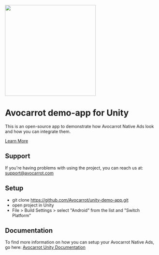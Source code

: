 <img width="300" src="https://cloud.githubusercontent.com/assets/1907604/7618436/f8c371de-f9a9-11e4-8846-772f67f53513.jpg"/>

Avocarrot demo-app for Unity
============

This is an open-source app to demonstrate how Avocarrot Native Ads look and how you can integrate them.

[Learn More](http://www.avocarrot.com/) 

Support
---------------------

If you're having problems with using the project, you can reach us at: 
support@avocarrot.com 

Setup
--------------------

* git clone https://github.com/Avocarrot/unity-demo-app.git
* open project in Unity
* File > Build Settings > select "Android" from the list and "Switch Platform"

Documentation
--------------------

To find more information on how you can setup your Avocarrot Native Ads, go here:
[Avocarrot Unity Documentation](http://app.avocarrot.com/#/docs/getting-started/unity) 


